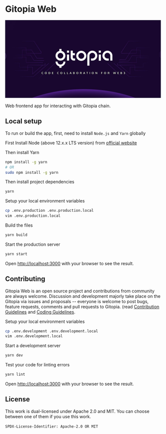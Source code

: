# Gitopia Web

![Gitopia](https://github.com/gitopia/gitopia-web/blob/master/public/og-gitopia.jpg)

Web frontend app for interacting with Gitopia chain.

## Local setup

To run or build the app, first, need to install `Node.js` and `Yarn` globally

First Install Node (above 12.x.x LTS version) from [official website](https://nodejs.org/)

Then install Yarn

```bash
npm install -g yarn
# OR
sudo npm install -g yarn
```

Then install project dependencies

```bash
yarn
```

Setup your local environment variables

```bash
cp .env.production .env.production.local
vim .env.production.local
```

Build the files

```bash
yarn build
```

Start the production server

```bash
yarn start
```

Open [http://localhost:3000](http://localhost:3000) with your browser to see the result.

## Contributing

Gitopia Web is an open source project and contributions from community are always welcome. Discussion and development majorly take place on the Gitopia via issues and proposals -- everyone is welcome to post bugs, feature requests, comments and pull requests to Gitopia. (read [Contribution Guidelines](CONTRIBUTING.md) and [Coding Guidelines](CodingGuidelines.md).

Setup your local environment variables

```bash
cp .env.development .env.development.local
vim .env.development.local
```

Start a development server

```bash
yarn dev
```

Test your code for linting errors

```bash
yarn lint
```

Open [http://localhost:3000](http://localhost:3000) with your browser to see the result.

## License

This work is dual-licensed under Apache 2.0 and MIT.
You can choose between one of them if you use this work.

`SPDX-License-Identifier: Apache-2.0 OR MIT`
